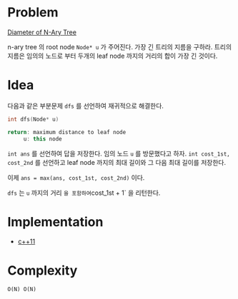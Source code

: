 # Problem

[Diameter of N-Ary Tree](https://leetcode.com/problems/diameter-of-n-ary-tree/)

n-ary tree 의 root node `Node* u` 가 주어진다. 가장 긴 트리의 지름을
구하라. 트리의 지름은 임의의 노드로 부터 두개의 leaf node 까지의
거리의 합이 가장 긴 것이다.

# Idea

다음과 같은 부분문제 `dfs` 를 선언하여 재귀적으로 해결한다.

```cpp
int dfs(Node* u)

return: maximum distance to leaf node
     u: this node
```

`int ans` 를 선언하여 답을 저장한다.  임의 노드 `u` 를 방문했다고
하자. `int cost_1st, cost_2nd` 를 선언하고 leaf node 까지의 최대
길이와 그 다음 최대 길이를 저장한다.

이제 `ans = max(ans, cost_1st, cost_2nd)` 이다. 

`dfs` 는 `u` 까지의 거리 ` 을 포함하여 `cost_1st + 1` 을 리턴한다.

# Implementation

* [c++11](a.cpp)

# Complexity

```
O(N) O(N)
```
